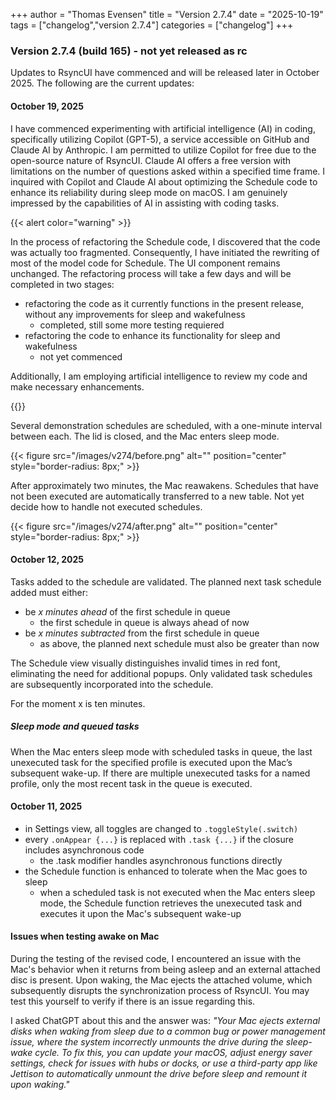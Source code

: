 +++
author = "Thomas Evensen"
title = "Version 2.7.4"
date = "2025-10-19"
tags = ["changelog","version 2.7.4"]
categories = ["changelog"]
+++

### Version 2.7.4 (build 165) - not yet released as rc

Updates to RsyncUI have commenced and will be released later in October 2025. The following are the current updates:

#### October 19, 2025

I have commenced experimenting with artificial intelligence (AI) in coding, specifically utilizing Copilot (GPT-5), a service accessible on GitHub and Claude AI by Anthropic. I am permitted to utilize Copilot for free due to the open-source nature of RsyncUI. Claude AI offers a free version with limitations on the number of questions asked within a specified time frame. I inquired with Copilot and Claude AI about optimizing the Schedule code to enhance its reliability during sleep mode on macOS. I am genuinely impressed by the capabilities of AI in assisting with coding tasks.

{{< alert color="warning" >}}

In the process of refactoring the Schedule code, I discovered that the code was actually too fragmented. Consequently, I have initiated the rewriting of most of the model code for Schedule. The UI component remains unchanged. The refactoring process will take a few days and will be completed in two stages:

- refactoring the code as it currently functions in the present release, without any improvements for sleep and wakefulness
	- completed, still some more testing requiered
- refactoring the code to enhance its functionality for sleep and wakefulness
	- not yet commenced 

Additionally, I am employing artificial intelligence to review my code and make necessary enhancements.

{{</alert >}}

Several demonstration schedules are scheduled, with a one-minute interval between each. The lid is closed, and the Mac enters sleep mode.

{{< figure src="/images/v274/before.png" alt="" position="center" style="border-radius: 8px;" >}}

After approximately two minutes, the Mac reawakens. Schedules that have not been executed are automatically transferred to a new table. Not yet decide how to handle not executed schedules.

{{< figure src="/images/v274/after.png" alt="" position="center" style="border-radius: 8px;" >}}

#### October 12, 2025

Tasks added to the schedule are validated. The planned next task schedule added must either:

- be *x minutes ahead* of the first schedule in queue
	- the first schedule in queue is always ahead of now	
- be *x minutes subtracted* from the first schedule in queue
	- as above, the planned next schedule must also be greater than now

The Schedule view visually distinguishes invalid times in red font, eliminating the need for additional popups. Only validated task schedules are subsequently incorporated into the schedule.

For the moment x is ten minutes.

##### Sleep mode and queued tasks

When the Mac enters sleep mode with scheduled tasks in queue, the last unexecuted task for the specified profile is executed upon the Mac’s subsequent wake-up. If there are multiple unexecuted tasks for a named profile, only the most recent task in the queue is executed. 

#### October 11, 2025

- in Settings view, all toggles are changed to `.toggleStyle(.switch)`
- every `.onAppear {...}` is replaced with `.task {...}` if the closure includes asynchronous code
	- the .task modifier handles asynchronous functions directly
- the Schedule function is enhanced to tolerate when the Mac goes to sleep
	- when a scheduled task is not executed when the Mac enters sleep mode, the Schedule function retrieves the unexecuted task and executes it upon the Mac's subsequent wake-up

#### Issues when testing awake on Mac

During the testing of the revised code, I encountered an issue with the Mac's behavior when it returns from being asleep and an external attached disc is present. Upon waking, the Mac ejects the attached volume, which subsequently disrupts the synchronization process of RsyncUI. You may test this yourself to verify if there is an issue regarding this.

I asked ChatGPT about this and the answer was: *"Your Mac ejects external disks when waking from sleep due to a common bug or power management issue, where the system incorrectly unmounts the drive during the sleep-wake cycle. To fix this, you can update your macOS, adjust energy saver settings, check for issues with hubs or docks, or use a third-party app like Jettison to automatically unmount the drive before sleep and remount it upon waking."*
